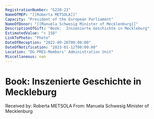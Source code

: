 ```yaml
---
RegistrationNumber: "G220-23"
NameOfMEP: "[[Roberta METSOLA]]"
Capacity: "President of the European Parliament"
NameOfDonor: "[[Manuela Schwesig Minister of Mecklenburg]]"
DescriptionOfGift: "Book:  Inszenierte Geschichte in Meckleburg"
EstimatedValue: "< 150"
LinkToPhoto: "Photo"
DateOfReception: "2022-09-26T00:00:00"
DateOfNotification: "2023-01-12T00:00:00"
Location: "DG PRES-Members' Administration Unit"
Miscellaneous: nan
---
```


# Book:  Inszenierte Geschichte in Meckleburg

Received by: Roberta METSOLA
From: Manuela Schwesig Minister of Mecklenburg
